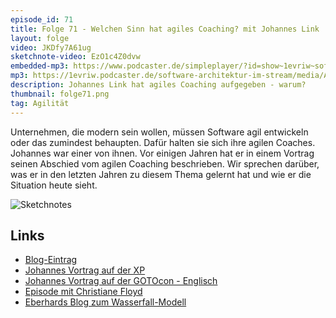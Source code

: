 ```yaml
---
episode_id: 71
title: Folge 71 - Welchen Sinn hat agiles Coaching? mit Johannes Link
layout: folge
video: JKDfy7A61ug
sketchnote-video: EzO1c4Z0dvw
embedded-mp3: https://www.podcaster.de/simpleplayer/?id=show~1evriw~software-architektur-im-stream~pod-631c8b3d9cb78710111b5f3f83&v=1628928992
mp3: https://1evriw.podcaster.de/software-architektur-im-stream/media/AgilesCoaching.mp3
description: Johannes Link hat agiles Coaching aufgegeben - warum?
thumbnail: folge71.png
tag: Agilität
---
```


Unternehmen, die modern sein wollen, müssen Software agil entwickeln
oder das zumindest behaupten. Dafür halten sie sich ihre agilen
Coaches. Johannes war einer von ihnen. Vor einigen Jahren hat er in
einem Vortrag seinen Abschied vom agilen Coaching beschrieben. Wir
sprechen darüber, was er in den letzten Jahren zu diesem Thema gelernt
hat und wie er die Situation heute sieht.

![Sketchnotes](/sketchnotes/folge71.jpg)

## Links

* [Blog-Eintrag](https://blog.johanneslink.net/2013/12/03/im-not-quitting-im-letting-go/)
* [Johannes Vortrag auf der XP](https://youtu.be/IvqV96m9VMw)
* [Johannes Vortrag auf der GOTOcon - Englisch](http://gotocon.com/berlin-2013/presentation/I%20Quit%20Being%20an%20Agile%20Coach%20and%20Maybe%20You%20Should%20Too)
* [Episode mit Christiane Floyd](https://software-architektur.tv/2021/07/09/folge66.html)
* [Eberhards Blog zum Wasserfall-Modell](https://www.heise.de/developer/artikel/Wasserfall-Modell-LOL-4878614.html)

